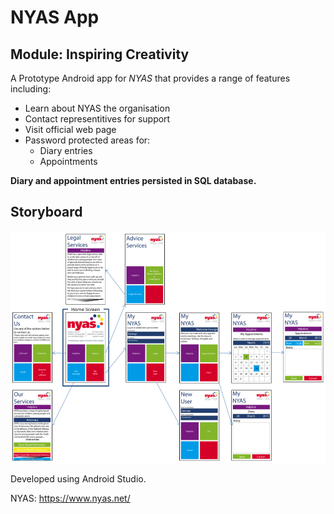 # NYAS App
## Module: Inspiring Creativity

A Prototype Android app for _NYAS_ that provides a range of features including:
* Learn about NYAS the organisation
* Contact representitives for support
* Visit official web page
* Password protected areas for:
  * Diary entries
  * Appointments
  
__Diary and appointment entries persisted in SQL database.__

## Storyboard
![alt text](https://github.com/cnicholas63/NYAS_Final/blob/master/Storyboard.png "Storyboard")

Developed using Android Studio.

NYAS: https://www.nyas.net/
